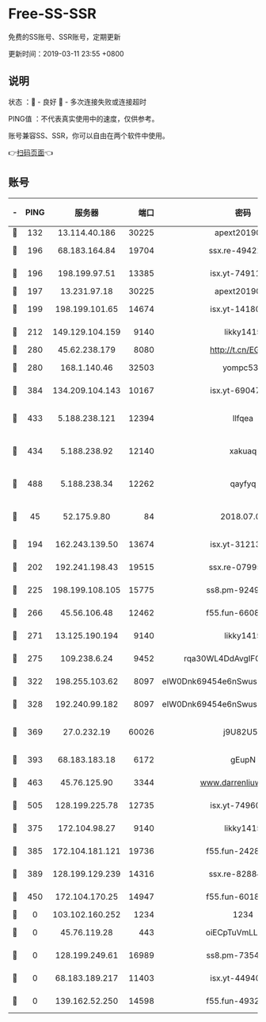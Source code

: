 # Free-SS-SSR

免费的SS账号、SSR账号，定期更新

更新时间：2019-03-11 23:55 +0800

## 说明

状态     ：🙂 - 良好 🙁 - 多次连接失败或连接超时

PING值   ：不代表真实使用中的速度，仅供参考。

账号兼容SS、SSR，你可以自由在两个软件中使用。

👉[扫码页面](https://liesauer.github.io/Free-SS-SSR/)👈

## 账号

|-|PING|服务器|端口|密码|加密方式|区域|
|:----:|:----:|:-----:|-----:|:----:|:----:|:----:|
|🙂|132|13.114.40.186|30225|apext2019006|chacha20|JP|
|🙂|196|68.183.164.84|19704|ssx.re-49422223|aes-256-cfb|US|
|🙂|196|198.199.97.51|13385|isx.yt-74911301|aes-256-cfb|US|
|🙂|197|13.231.97.18|30225|apext2019006|chacha20|JP|
|🙂|199|198.199.101.65|14674|isx.yt-14180175|aes-256-cfb|US|
|🙂|212|149.129.104.159|9140|likky1415|aes-256-cfb|HK|
|🙂|280|45.62.238.179|8080|http://t.cn/EGJIyrl|rc4-md5|CA|
|🙂|280|168.1.140.46|32503|yompc535|aes-256-cfb|AU|
|🙂|384|134.209.104.143|10167|isx.yt-69047403|aes-256-cfb|SG|
|🙂|433|5.188.238.121|12394|llfqea|chacha20-ietf-poly1305|BR|
|🙂|434|5.188.238.92|12140|xakuaq|chacha20-ietf-poly1305|BR|
|🙂|488|5.188.238.34|12262|qayfyq|chacha20-ietf-poly1305|BR|
|🙂|45|52.175.9.80|84|2018.07.07|chacha20-ietf-poly1305|HK|
|🙂|194|162.243.139.50|13674|isx.yt-31213260|aes-256-cfb|US|
|🙂|202|192.241.198.43|19515|ssx.re-07995804|aes-256-cfb|US|
|🙂|225|198.199.108.105|15775|ss8.pm-92495647|aes-256-cfb|US|
|🙂|266|45.56.106.48|12462|f55.fun-66086122|aes-256-cfb|US|
|🙂|271|13.125.190.194|9140|likky1415|aes-256-cfb|KR|
|🙂|275|109.238.6.24|9452|rqa30WL4DdAvgIFG6Fs3znzTa|aes-256-cfb|FR|
|🙂|322|198.255.103.62|8097|eIW0Dnk69454e6nSwuspv9DmS201tQ0D|aes-256-cfb|US|
|🙂|328|192.240.99.182|8097|eIW0Dnk69454e6nSwuspv9DmS201tQ0D|aes-256-cfb|US|
|🙂|369|27.0.232.19|60026|j9U82U53|xchacha20-ietf-poly1305|HK|
|🙂|393|68.183.183.18|6172|gEupN|aes-256-cfb|SG|
|🙂|463|45.76.125.90|3344|www.darrenliuwei.com|aes-256-cfb|AU|
|🙂|505|128.199.225.78|12735|isx.yt-74960078|aes-256-cfb|SG|
|🙁|375|172.104.98.27|9140|likky1415|aes-256-cfb|JP|
|🙁|385|172.104.181.121|19736|f55.fun-24285581|aes-256-cfb|SG|
|🙁|389|128.199.129.239|14316|ssx.re-82884853|aes-256-cfb|SG|
|🙁|450|172.104.170.25|14947|f55.fun-60187573|aes-256-cfb|SG|
|🙁|0|103.102.160.252|1234|1234|rc4-md5|JP|
|🙁|0|45.76.119.28|443|oiECpTuVmLLxk4Ts|aes-256-cfb|AU|
|🙁|0|128.199.249.61|16989|ss8.pm-73548134|aes-256-cfb|SG|
|🙁|0|68.183.189.217|11403|isx.yt-44940799|aes-256-cfb|SG|
|🙁|0|139.162.52.250|14598|f55.fun-49326639|aes-256-cfb|SG|
